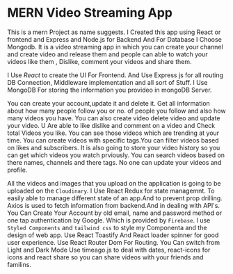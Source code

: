 # **MERN Video Streaming App**
This is a mern Project as name suggests. I Created this app using React or frontend and Express and Node.js for Backend And For Database I Choose Mongodb. 
It is a video streaming app in which you can create your channel and create video and release them and people can able to watch your videos like them , Dislike, comment your videos and share them.

I Use *React* to create the UI For Frontend.
And Use Express js for all routing DB Connection, Middleware implementation and  all sort of Stuff.
I Use MongoDB For storing the information you provideo in mongoDB Server.

You can create your account,update it and delete it. Get all information about how many people follow you or no. of people you follow and also how many videos you have.
You can also create video delete video and update your video. U Are able to like dislike and comment on a video and Check total Videos you like.
You can see those videos which are trending at your time. You can create videos with specific tags.You can filter videos based on likes and subscribers.
It is also going to store your video history so you can get which videos you watch prviously.
You can search videos based  on there names, channels and there tags. No one can update your videos and profile.


All the videos and images that you upload on the application is going to be uploaded on the `Cloudinary`.
I Use React Redux for state managemnt. To easily able to manage different state of an app.And to prevent prop drilling.
Axios is used to fetch information from backend.And in dealing with API's.
You Can Create Your Account by old email, name and password method or one tap authentication by Google. Which is provided by `Firebase`.
I use `Styled Components` and `tailwind css`  to style my Componenta and the design of web app.
Use React Toastify And React loader spinner for good user experience.
Use React Router Dom For Routing.
You Can switch from Light and Dark Mode
Use timeago.js to deal with dates, react-icons for icons and react share so you can share videos with your friends and familins.
